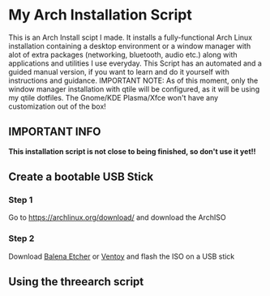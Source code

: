 # **My Arch Installation Script**

This is an Arch Install scipt I made. It installs a fully-functional Arch Linux installation
containing a desktop environment or a window manager with alot of extra packages (networking, bluetooth, audio etc.)
along with applications and utilities I use everyday. This Script has an automated and a guided manual version, if you want to learn and do it yourself with instructions and guidance. IMPORTANT NOTE: As of this moment, only the window manager installation with qtile will be configured, as it will be using my qtile dotfiles. The Gnome/KDE Plasma/Xfce won't have any customization out of the box!


## **IMPORTANT INFO**
**This installation script is not close to being finished, so don't use it yet!!**


## **Create a bootable USB Stick**

### **Step 1**
Go to https://archlinux.org/download/ and download the ArchISO

### **Step 2**
Download [Balena Etcher](https://etcher.balena.io/#download-etcher) or [Ventoy](https://www.ventoy.net/en/download.html)
and flash the ISO on a USB stick


## **Using the threearch script**

